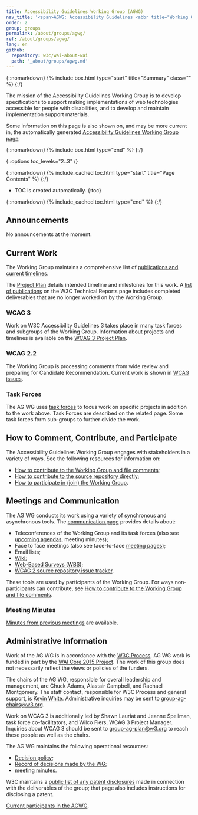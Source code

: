 ```yaml
---
title: Accessibility Guidelines Working Group (AGWG)
nav_title: '<span>AGWG: Accessibility Guidelines <abbr title="Working Group">WG</abbr></span>'
order: 2
group: groups
permalink: /about/groups/agwg/
ref: /about/groups/agwg/
lang: en
github:
  repository: w3c/wai-about-wai
  path: '_about/groups/agwg.md'
---
```


{::nomarkdown}
{% include box.html type="start" title="Summary" class="" %}
{:/}

The mission of the Accessibility Guidelines Working Group is to develop specifications to support making implementations of web technologies accessible for people with disabilities, and to develop and maintain implementation support materials.

Some information on this page is also shown on, and may be more current in, the automatically generated [Accessibility Guidelines Working Group page](https://www.w3.org/groups/wg/ag/).

{::nomarkdown}
{% include box.html type="end" %}
{:/}

{::options toc_levels="2..3" /}

{::nomarkdown}
{% include_cached toc.html type="start" title="Page Contents" %}
{:/}

-   TOC is created automatically.
{:toc}

{::nomarkdown}
{% include_cached toc.html type="end" %}
{:/}

## Announcements

No announcements at the moment.

## Current Work

The Working Group maintains a comprehensive list of [publications and current timelines](https://www.w3.org/WAI/GL/wiki/Timelines).

The [Project Plan](https://www.w3.org/WAI/GL/wiki/Timelines) details intended timeline and milestones for this work. A [list of publications](https://www.w3.org/TR/tr-groups-all#tr_Web_Content_Accessibility_Guidelines_Working_Group) on the W3C Technical Reports page includes completed deliverables that are no longer worked on by the Working Group.

### WCAG 3

Work on W3C Accessibility Guidelines 3 takes place in many task forces and subgroups of the Working Group. Information about projects and timelines is available on the [WCAG 3 Project Plan](https://github.com/w3c/silver/wiki).

### WCAG 2.2

The Working Group is processing comments from wide review and preparing for Candidate Recommendation. Current work is shown in [WCAG issues](https://github.com/w3c/wcag/issues/).

### Task Forces

The AG WG uses [task forces](task-forces) to focus work on specific projects in addition to the work above. Task Forces are described on the related page. Some task forces form sub-groups to further divide the work.

## How to Comment, Contribute, and Participate

The Accessibility Guidelines Working Group engages with stakeholders in a variety of ways. See the following resources for information on:

* [How to contribute to the Working Group and file comments](https://www.w3.org/WAI/WCAG20/comments/);
* [How to contribute to the source repository directly](https://github.com/w3c/wcag/);
* [How to participate in (join) the Working Group](/about/groups/agwg/participate/).

## Meetings and Communication

The AG WG conducts its work using a variety of synchronous and asynchronous tools. The [communication page](/about/groups/agwg/communication/) provides details about:

* Teleconferences of the Working Group and its task forces (also see [upcoming agendas](2/WAI/GL/wiki/Upcoming_agendas), meeting minutes);
* Face to face meetings (also see face-to-face [meeting pages](https://www.w3.org/WAI/GL/wiki/Meetings));
* Email lists;
* [Wiki](https://www.w3.org/WAI/GL/wiki/);
* [Web-Based Surveys (WBS)](https://www.w3.org/2002/09/wbs/35422/);
* [WCAG 2 source repository issue tracker](https://github.com/w3c/wcag/issues).

These tools are used by participants of the Working Group. For ways non-participants can contribute, see [How to contribute to the Working Group and file comments](https://www.w3.org/WAI/WCAG20/comments/).

### Meeting Minutes

[Minutes from previous meetings](https://www.w3.org/WAI/GL/minutes-history) are available.

## Administrative Information

Work of the AG WG is in accordance with the [W3C Process](https://www.w3.org/2023/Process-20231103/). AG WG work is funded in part by the [WAI Core 2015 Project](https://www.w3.org/WAI/about/projects/wai-core-2015/). The work of this group does not necessarily reflect the views or policies of the funders.

The chairs of the AG WG, responsible for overall leadership and management, are Chuck Adams, Alastair Campbell, and Rachael Montgomery. The staff contact, responsible for W3C Process and general support, is [Kevin White](https://www.w3.org/People/kevin/). Administrative inquiries may be sent to [group-ag-chairs@w3.org](mailto:group-ag-chairs@w3.org).

Work on WCAG 3 is additionally led by Shawn Lauriat and Jeanne Spellman, task force co-facilitators, and Wilco Fiers, WCAG 3 Project Manager. Inquiries about WCAG 3 should be sent to [group-ag-plan@w3.org](mailto:group-ag-plan@w3.org) to reach these people as well as the chairs.

The AG WG maintains the following operational resources:

* [Decision policy](decision-policy);
* [Record of decisions made by the WG](https://www.w3.org/WAI/GL/wiki/Decisions);
* [meeting minutes](minutes).

W3C maintains a [public list of any patent disclosures](https://www.w3.org/groups/wg/ag/ipr/) made in connection with the deliverables of the group; that page also includes instructions for disclosing a patent.

[Current participants in the AGWG](https://www.w3.org/groups/wg/ag/participants/).